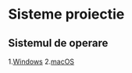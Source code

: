 # Sisteme proiectie

## Sistemul de operare

1.[Windows]("./windows/conectare-windows.md")
2.[macOS]("./macos/conectare-macos.md")
